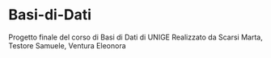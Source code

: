 # Basi-di-Dati
Progetto finale del corso di Basi di Dati di UNIGE
Realizzato da Scarsi Marta, Testore Samuele, Ventura Eleonora
